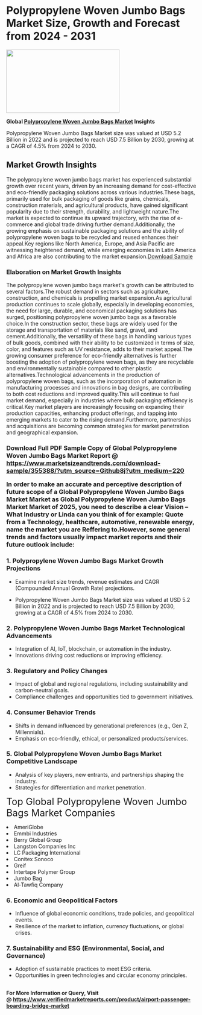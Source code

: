 <H1>Polypropylene Woven Jumbo Bags Market Size, Growth and Forecast from 2024 - 2031</H1><img class="aligncenter size-medium wp-image-584254" src="https://thirdeyenews.in/wp-content/uploads/2024/09/Global-Market-Research-300x168.jpeg" alt="" width="300" height="168" /><p><strong>Global&nbsp;<a href="https://www.marketsizeandtrends.com/download-sample/355388/?utm_source=Github8j?utm_medium=220">Polypropylene Woven Jumbo Bags Market</a> Insights</strong></p><p>Polypropylene Woven Jumbo Bags Market size was valued at USD 5.2 Billion in 2022 and is projected to reach USD 7.5 Billion by 2030, growing at a CAGR of 4.5% from 2024 to 2030.</p><p><h2>Market Growth Insights</h2> The polypropylene woven jumbo bags market has experienced substantial growth over recent years, driven by an increasing demand for cost-effective and eco-friendly packaging solutions across various industries.These bags, primarily used for bulk packaging of goods like grains, chemicals, construction materials, and agricultural products, have gained significant popularity due to their strength, durability, and lightweight nature.The market is expected to continue its upward trajectory, with the rise of e-commerce and global trade driving further demand.Additionally, the growing emphasis on sustainable packaging solutions and the ability of polypropylene woven bags to be recycled and reused enhances their appeal.Key regions like North America, Europe, and Asia Pacific are witnessing heightened demand, while emerging economies in Latin America and Africa are also contributing to the market expansion.<a href="#">Download Sample</a> <h3>Elaboration on Market Growth Insights</h3> The polypropylene woven jumbo bags market's growth can be attributed to several factors.The robust demand in sectors such as agriculture, construction, and chemicals is propelling market expansion.As agricultural production continues to scale globally, especially in developing economies, the need for large, durable, and economical packaging solutions has surged, positioning polypropylene woven jumbo bags as a favorable choice.In the construction sector, these bags are widely used for the storage and transportation of materials like sand, gravel, and cement.Additionally, the versatility of these bags in handling various types of bulk goods, combined with their ability to be customized in terms of size, color, and features such as UV resistance, adds to their market appeal.The growing consumer preference for eco-friendly alternatives is further boosting the adoption of polypropylene woven bags, as they are recyclable and environmentally sustainable compared to other plastic alternatives.Technological advancements in the production of polypropylene woven bags, such as the incorporation of automation in manufacturing processes and innovations in bag designs, are contributing to both cost reductions and improved quality.This will continue to fuel market demand, especially in industries where bulk packaging efficiency is critical.Key market players are increasingly focusing on expanding their production capacities, enhancing product offerings, and tapping into emerging markets to cater to the rising demand.Furthermore, partnerships and acquisitions are becoming common strategies for market penetration and geographical expansion.<h3></p><p><span class=""><strong>Download Full PDF Sample Copy of Global Polypropylene Woven Jumbo Bags Market Report</strong> @ <a href="https://www.marketsizeandtrends.com/download-sample/355388/?utm_source=Github8j?utm_medium=220" target="_blank">https://www.marketsizeandtrends.com/download-sample/355388/?utm_source=Github8j?utm_medium=220</a></span></p><p>In order to make an accurate and perceptive description of future scope of a Global&nbsp;Polypropylene Woven Jumbo Bags Market Market as Global&nbsp;Polypropylene Woven Jumbo Bags Market Market of 2025, you need to describe a clear Vision &ndash; What Industry or Linda can you think of for example: Quote from a Technology, healthcare, automotive, renewable energy, name the market you are Reffering to.However, some general trends and factors usually impact market reports and their future outlook include:</p><h3>1.&nbsp;<strong>Polypropylene Woven Jumbo Bags Market Growth Projections</strong></h3><ul><li>Examine market size trends, revenue estimates and CAGR (Compounded Annual Growth Rate) projections.</li><li><p>Polypropylene Woven Jumbo Bags Market size was valued at USD 5.2 Billion in 2022 and is projected to reach USD 7.5 Billion by 2030, growing at a CAGR of 4.5% from 2024 to 2030.</p></li></ul><h3>2.&nbsp;<strong>Polypropylene Woven Jumbo Bags Market Technological Advancements</strong></h3><ul><li>Integration of AI, IoT, blockchain, or automation in the industry.</li><li>Innovations driving cost reductions or improving efficiency.</li></ul><h3>3.&nbsp;<strong>Regulatory and Policy Changes</strong></h3><ul><li>Impact of global and regional regulations, including sustainability and carbon-neutral goals.</li><li>Compliance challenges and opportunities tied to government initiatives.</li></ul><h3>4.&nbsp;<strong>Consumer Behavior Trends</strong></h3><ul><li>Shifts in demand influenced by generational preferences (e.g., Gen Z, Millennials).</li><li>Emphasis on eco-friendly, ethical, or personalized products/services.</li></ul><h3>5.&nbsp;<strong>Global Polypropylene Woven Jumbo Bags Market Competitive Landscape</strong></h3><ul><li>Analysis of key players, new entrants, and partnerships shaping the industry.</li><li>Strategies for differentiation and market penetration.</li></ul><p data-pm-slice="1 1 []"><span style="color: inherit; font-family: inherit; font-size: 25px;">Top Global Polypropylene Woven Jumbo Bags Market Companies</span></p><div class="" data-test-id=""><p><li>AmeriGlobe</li><li> Emmbi Industries</li><li> Berry Global Group</li><li> Langston Companies Inc</li><li> LC Packaging International</li><li> Conitex Sonoco</li><li> Greif</li><li> Intertape Polymer Group</li><li> Jumbo Bag</li><li> Al-Tawfiq Company</li></p></div><h3>6.&nbsp;<strong>Economic and Geopolitical Factors</strong></h3><ul><li>Influence of global economic conditions, trade policies, and geopolitical events.</li><li>Resilience of the market to inflation, currency fluctuations, or global crises.</li></ul><h3>7.&nbsp;<strong>Sustainability and ESG (Environmental, Social, and Governance)</strong></h3><ul><li>Adoption of sustainable practices to meet ESG criteria.</li><li>Opportunities in green technologies and circular economy principles.</li></ul><h2><strong style="font-size: 14px;">For More Information or Query, Visit @&nbsp;</strong><a style="background-color: #ffffff; font-size: 14px;" href="https://www.marketsizeandtrends.com/report/polypropylene-woven-jumbo-bags-market/" target="_blank">https://www.verifiedmarketreports.com/product/airport-passenger-boarding-bridge-market</a></h2>